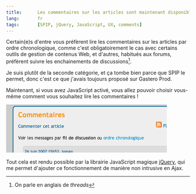 ```yaml
--- 
title:      Les commentaires sur les articles sont maintenant disponibles par discussion ou ordre chronologique, au choix ! 
lang:       fr 
tags:       [SPIP, jQuery, JavaScript, UX, comments]
---
```


Certain(e)s d'entre vous préfèrent lire les commentaires sur les articles par ordre chronologique, comme c'est obligatoirement le cas avec certains outils de gestion de contenus Web, et d'autres, habitués aux forums, préfèrent suivre les enchainements de discussions[^1].


[^1]: On parle en anglais de *threads*

Je suis plutôt de la seconde catégorie, et ça tombe bien parce que SPIP le permet, donc c'est ce que j'avais toujours proposé sur Gastero Prod.

Maintenant, si vous avez JavaScript activé, vous allez pouvoir choisir vous-même comment vous souhaitez lire les commentaires !

![](Image_1.png)


Tout cela est rendu possible par la librairie JavaScript magique [jQuery](http://www.jquery.com/), qui me permet d'ajouter ce fonctionnement de manière non intrusive en Ajax.
